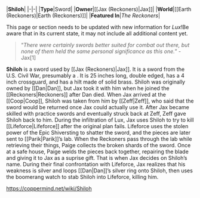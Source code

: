 |**Shiloh**|
|-|-|
|**Type**|Sword|
|**Owner**|[[Jax (Reckoners)\|Jax]]|
|**World**|[[Earth (Reckoners)\|Earth (Reckoners)]]|
|**Featured In**|*The Reckoners*|

This page or section needs to be updated with new information for *Lux*!Be aware that in its current state, it may not include all additional content yet.

>“*There were certainly swords better suited for combat out there, but none of them held the same personal significance as this one.*”
\-Jax[1]


**Shiloh** is a sword used by [[Jax (Reckoners)\|Jax]]. It is a sword from the U.S. Civil War, presumably a . It is 25 inches long, double edged, has a 4 inch crossguard, and has a hilt made of solid brass.
Shiloh was originally owned by [[Dan\|Dan]], but Jax took it with him when he joined the [[Reckoners\|Reckoners]] after Dan died. When Jax arrived at the [[Coop\|Coop]], Shiloh was taken from him by [[Zeff\|Zeff]], who said that the sword would be returned once Jax could actually use it. After Jax became skilled with practice swords and eventually struck back at Zeff, Zeff gave Shiloh back to him.
During the infiltration of Lux, Jax uses Shiloh to try to kill [[Lifeforce\|Lifeforce]] after the original plan fails. Lifeforce uses the stolen power of the Epic Shiversting to shatter the sword, and the pieces are later sent to [[Parik\|Parik]]’s lab. When the Reckoners pass through the lab while retrieving their things, Paige collects the broken shards of the sword. Once at a safe house, Paige welds the pieces back together, repairing the blade and giving it to Jax as a suprise gift. That is when Jax decides on Shiloh’s name. During their final confrontation with Lifeforce, Jax realizes that his weakness is silver and loops [[Dan\|Dan]]’s silver ring onto Shiloh, then uses the boomerang watch to stab Shiloh into Lifeforce, killing him.



https://coppermind.net/wiki/Shiloh